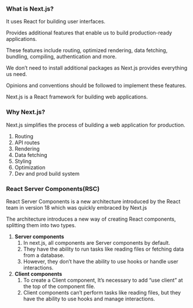 ### What is Next.js?

It uses React for building user interfaces.

Provides additional features that enable us to build production-ready applications.

These features include routing, optimized rendering, data fetching, bundling, compiling, authentication and more.

We don’t need to install additional packages as Next.js provides everything us need.

Opinions and conventions should be followed to implement these features.

Next.js is a React framework for building web applications.

### Why Next.js?

Next.js simplifies the process of building a web application for production.

1. Routing
2. API routes
3. Rendering
4. Data fetching
5. Styling
6. Optimization
7. Dev and prod build system

### React Server Components(RSC)

React Server Components is a new architecture introduced by the React team in version 18 which was quickly embraced by Next.js

The architecture introduces a new way of creating React components, splitting them into two types.

1. **Server components**
   1. In next.js, all components are Server components by default.
   2. They have the ability to run tasks like reading files or fetching data from a database.
   3. However, they don’t have the ability to use hooks or handle user interactions.
2. **Client components**
   1. To create a Client component, It’s necessary to add “use client” at the top of the component file.
   2. Client components can’t perform tasks like reading files, but they have the ability to use hooks and manage interactions.
